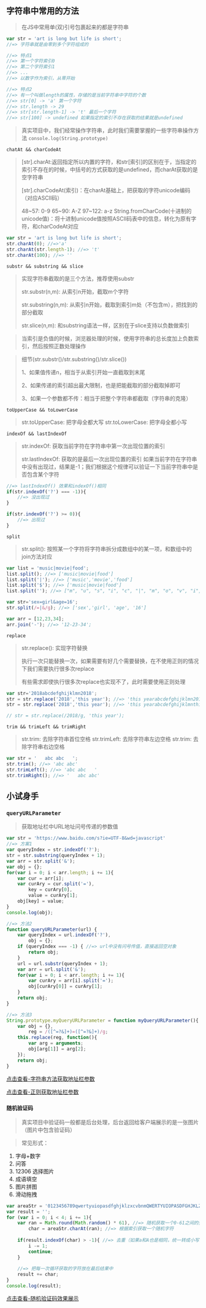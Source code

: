 ## 字符串中常用的方法

> 在JS中常用单(双)引号包裹起来的都是字符串

```javascript
var str = 'art is long but life is short';
//=> 字符串就是由零到多个字符组成的

//=> 特点1
//=> 第一个字符索引0
//=> 第二个字符索引1
//=> ...
//=> 以数字作为索引，从零开始 

//=> 特点2
//=> 有一个叫做length的属性，存储的是当前字符串中字符的个数
//=> str[0] -> 'a' 第一个字符
//=> str.length -> 29
//=> str[str.length-1] -> 't' 最后一个字符
//=> str[100] -> undefined 如果指定的索引不存在获取的结果就是undefined
```

> 真实项目中，我们经常操作字符串，此时我们需要掌握的一些字符串操作方法
> `console.log(String.prototype)`

`chatAt && charCodeAt`

> [str].charAt:返回指定所以内置的字符，和str[索引]的区别在于，当指定的索引不存在的时候，中括号的方式获取的是undefined，而charAt获取的是空字符串
> 
> [str].charCodeAt(索引)：在charAt基础上，把获取的字符unicode编码（对应ASCII码）
> 
> 48~57: 0-9
> 65~90: A-Z
> 97~122: a-z
> String.fromCharCode(十进制的unicode值)：将十进制unicode值按照ASCII码表中的信息，转化为原有字符，和charCodeAt对应

```javascript
var str = 'art is long but life is short';
str.charAt(0); //=>'a'
str.charAt(str.length-1); //=> 't'
str.charAt(100); //=> ''
``` 

`substr && substring && slice`

> 实现字符串截取的是三个方法，推荐使用substr
> 
> str.substr(n,m): 从索引n开始，截取m个字符
> 
> str.substring(n,m): 从索引n开始，截取到索引m处（不包含m），把找到的部分截取
> 
> str.slice(n,m): 和substring语法一样，区别在于slice支持以负数做索引

> 当索引是负值的时候，浏览器处理的时候，使用字符串的总长度加上负数索引，然后按照正数处理操作


> 细节(str.substr()/str.substring()/str.slice())
> 
> 1、如果值传递n，相当于从索引开始一直截取到末尾
>
> 2、如果传递的索引超出最大限制，也是把能截取的部分截取掉即可
> 
> 3、如果一个参数都不传：相当于把整个字符串都截取（字符串的克隆）

`toUpperCase && toLowerCase`

> str.toUpperCase: 把字母全都大写 
> str.toLowerCase: 把字母全都小写

`indexOf && lastIndexOf`

> str.indexOf: 获取当前字符在字符串中第一次出现位置的索引
> 
> str.lastIndexOf: 获取的是最后一次出现位置的索引
> 如果当前字符在字符串中没有出现过，结果是-1；我们根据这个规律可以验证一下当前字符串中是否包含某个字符

```javascript
//=> lastIndexOf() 效果和indexOf()相同
if(str.indexOf('?') === -1)){
	//=> 没出现过
}

if(str.indexOf('?') >= 0)){
	//=> 出现过
}
```

`split`

> str.split(): 按照某一个字符将字符串拆分成数组中的某一项，和数组中的join方法对应

```javascript
var list = 'music|movie|food';
list.split(); //=> ['music|movie|food']
list.split('|'); //=> ['music','movie','food']
list.split('$'); //=> ['music|movie|food']
list.split(''); //=> ["m", "u", "s", "i", "c", "|", "m", "o", "v", "i", "e", "|", "f", "o", "o", "d"]

var str='sex=girl&age=16';
str.split(/=|&/g); //=> ['sex','girl', 'age', '16']

var arr = [12,23,34];
arr.join('-'); //=> '12-23-34';
```

`replace`

> str.replace(): 实现字符替换
> 
> 执行一次只能替换一次，如果需要有好几个需要替换，在不使用正则的情况下我们需要执行很多次replace
> 
> 有些需求即使执行很多次replace也实现不了，此时需要使用正则处理

```javascript
var str='2018abcdefghijklmn2018';
str = str.replace('2018','this year'); //=> 'this yearabcdefghijklmn2018'
str = str.replace('2018','this year'); //=> 'this yearabcdefghijklmnthis year'

// str = str.replace(/2018/g, 'this year');
```

`trim && trimLeft && trimRight`

> str.trim: 去除字符串首位空格
> str.trimLeft: 去除字符串左边空格
> str.trim: 去除字符串右边空格

```javascript
var str = '   abc abc   ';
str.trim(); //=> 'abc abc'
str.trimLeft(); //=> 'abc abc   '
str.trimRight(); //=> '   abc abc'
```

## 小试身手

### `queryURLParameter`

> 获取地址栏中URL地址问号传递的参数值

```javascript
var str = 'https://www.baidu.com/s?ie=UTF-8&wd=javascript'
//=> 方案1
var queryIndex = str.indexOf('?');
str = str.substring(queryIndex + 1);
var arr = str.split('&');
var obj = {};
for(var i = 0; i < arr.length; i += 1){
	var cur = arr[i];
	var curAry = cur.split('='),
		key = curAry[0],
		value = curAry[1];
	obj[key] = value;
}
console.log(obj);

//=> 方法2
function queryURLParameter(url) {
	var queryIndex = url.indexOf('?'),
		obj = {};
	if (queryIndex === -1) { //=> url中没有问号传值，直接返回空对象
		return obj;
	}
	url = url.substr(queryIndex + 1);
	var arr = url.split('&');
	for(var i = 0; i < arr.length; i += 1){
		var curAry = arr[i].split('=');
		obj[curAry[0]] = curAry[1];
	}
	return obj;
}

//=> 方法3
String.prototype.myQueryURLParameter = function myQueryURLParameter(){
	var obj = {},
		reg = /([^=?&]+)=([^=?&]+)/g;
	this.replace(reg, function(){
		var arg = arguments;
		obj[arg[1]] = arg[2];
	});
	return obj;
}
```

[点击查看-字符串方法获取地址栏参数](https://codepen.io/smileyby/pen/djNRQx)

[点击查看-正则获取地址栏参数](https://codepen.io/smileyby/pen/JBEJVV)

### `随机验证码`

> 真实项目中验证码一般都是后台处理，后台返回给客户端展示的是一张图片（图片中包含验证码）

> 常见形式：

1. 字母+数字
2. 问答
3. 12306 选择图片
4. 成语填空
5. 图片拼图
6. 滑动拖拽

```javascript
var areaStr = '0123456789qwertyuiopasdfghjklzxcvbnmQWERTYUIOPASDFGHJKLZXCVBNM';
var result = '';
for (var i = 0; i < 4; i += 1){
	var ran = Math.round(Math.random() * 61), //=> 随机获取一个0-61之间的整数，作为接下来获取字符的索引
		char = areaStr.charAt(ran); //=> 根据索引获取一个随机字符
	
	if(result.indexOf(char) > -1){ //=> 去重（如果a和A也是相同，统一转成小写或大小在进行比较）
		i -= 1;
		continue;
	}
	
	//=> 把每一次循环获取的字符放在最后结果中
	result += char; 
}
console.log(result);
```

[点击查看-随机验证码效果展示](https://codepen.io/smileyby/pen/ejgEpQ)


